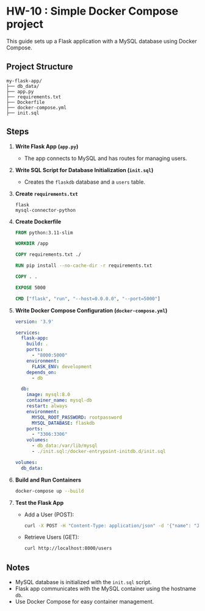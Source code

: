 
# HW-10 : Simple Docker Compose project

This guide sets up a Flask application with a MySQL database using Docker Compose.

## Project Structure

```
my-flask-app/
├── db_data/
├── app.py
├── requirements.txt
├── Dockerfile
├── docker-compose.yml
├── init.sql
```

## Steps

1. **Write Flask App (`app.py`)**
   - The app connects to MySQL and has routes for managing users.

2. **Write SQL Script for Database Initialization (`init.sql`)**
   - Creates the `flaskdb` database and a `users` table.

3. **Create `requirements.txt`**
   ```
   flask
   mysql-connector-python
   ```

4. **Create Dockerfile**
   ```dockerfile
   FROM python:3.11-slim

   WORKDIR /app

   COPY requirements.txt ./

   RUN pip install --no-cache-dir -r requirements.txt

   COPY . .

   EXPOSE 5000

   CMD ["flask", "run", "--host=0.0.0.0", "--port=5000"]
   ```

5. **Write Docker Compose Configuration (`docker-compose.yml`)**
   ```yaml
   version: '3.9'

   services:
     flask-app:
       build: .
       ports:
         - "8000:5000"
       environment:
         FLASK_ENV: development
       depends_on:
         - db

     db:
       image: mysql:8.0
       container_name: mysql-db
       restart: always
       environment:
         MYSQL_ROOT_PASSWORD: rootpassword
         MYSQL_DATABASE: flaskdb
       ports:
         - "3306:3306"
       volumes:
         - db_data:/var/lib/mysql
         - ./init.sql:/docker-entrypoint-initdb.d/init.sql

   volumes:
     db_data:
   ```

6. **Build and Run Containers**
   ```bash
   docker-compose up --build
   ```

7. **Test the Flask App**
   - Add a User (POST):
     ```bash
     curl -X POST -H "Content-Type: application/json" -d '{"name": "John", "email": "john@example.com"}' http://localhost:8000/users
     ```
   - Retrieve Users (GET):
     ```bash
     curl http://localhost:8000/users
     ```

## Notes

- MySQL database is initialized with the `init.sql` script.
- Flask app communicates with the MySQL container using the hostname `db`.
- Use Docker Compose for easy container management.
